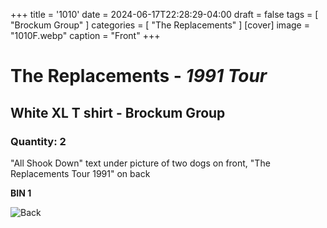 +++
title = '1010'
date = 2024-06-17T22:28:29-04:00
draft = false
tags = [ "Brockum Group" ]
categories = [ "The Replacements" ]
[cover]
image = "1010F.webp"
caption = "Front"
+++
# The Replacements - *1991 Tour*
## White XL T shirt - Brockum Group
### Quantity: 2
"All Shook Down" text under picture of two dogs on front, "The Replacements Tour 1991" on back

**BIN 1**

![Back](/1010B.webp)
